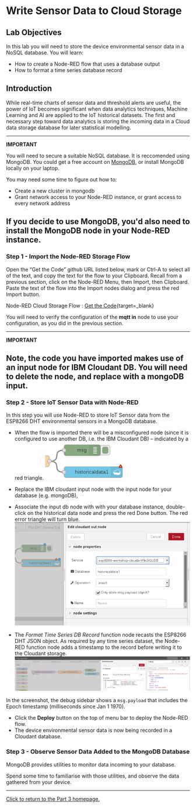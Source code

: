 # Write Sensor Data to Cloud Storage

## Lab Objectives

In this lab you will need to store the device environmental sensor data in a NoSQL database.  You will learn:

- How to create a Node-RED flow that uses a database output
- How to format a time series database record

## Introduction

While real-time charts of sensor data and threshold alerts are useful, the power of IoT becomes significant when data analytics techniques, Machine Learning and AI are applied to the IoT historical datasets. The first and necessary step toward data analytics is storing the incoming data in a Cloud data storage database for later statistical modelling.

---
**IMPORTANT**

You will need to secure a suitable NoSQL database. 
It is reccomended using MongoDB. 
You could get a free account on [MongoDB](https://www.mongodb.com/), or install MongoDB locally on your laptop.

You may need some time to figure out how to: 
- Create a new cluster in mongodb
- Grant network access to your Node-RED instance, or grant access to every network address

If you decide to use MongoDB, you'd also need to install the MongoDB node in your Node-RED instance.
---       

### Step 1 - Import the Node-RED Storage Flow

Open the “Get the Code” github URL listed below, mark or Ctrl-A to select all of the text, and copy the text for the flow to your Clipboard. Recall from a previous section, click on the Node-RED Menu, then Import, then Clipboard. Paste the text of the flow into the Import nodes dialog and press the red Import button.

Node-RED Cloud Storage Flow : [Get the Code](https://binnes.github.io/esp8266Workshop/part3/flows/NR-Cloudant-DHTSensorData.json){target=_blank}

You will need to verify the configuration of the **mqtt in** node to use your configuration, as you did in the previous section.

---
**IMPORTANT**

Note, the code you have imported makes use of an input node for IBM Cloudant DB. You will need to delete the node, and replace with a mongoDB input.
---

### Step 2 - Store IoT Sensor Data with Node-RED

In this step you will use Node-RED to store IoT Sensor data from the ESP8266 DHT environmental sensors in a MongoDB database.

- When the flow is imported there will be a misconfigured node (since it is configured to use another DB, i.e. the IBM Cloudant DB) – indicated by a red triangle. 
 ![Node-RED Cloudant Flow cropped](screenshots/Node-RED-Cloudant-flow-cropped.png)
- Replace the IBM cloudant input node with the input node for your database (e.g. mongoDB),
- Associate the input db node with with your database instance, double-click on the historical data node and press the red Done button. The red error triangle will turn blue.
 ![Node-RED Cloudant Flow cropped](screenshots/Node-RED-Cloudant-flow-config.png)

- The *Format Time Series DB Record* function node recasts the ESP8266 DHT JSON object. As required by any time series dataset, the Node-RED function node adds a timestamp to the record before writing it to the Cloudant storage.
  ![Node-RED Cloudant Flow cropped](screenshots/Node-RED-Cloudant-flow-timeseries.png)

In the screenshot, the debug sidebar shows a ```msg.payload``` that includes the Epoch timestamp (milliseconds since Jan 1 1970).

- Click the **Deploy** button on the top of menu bar to deploy the Node-RED flow.
- The device environmental sensor data is now being recorded in a Cloudant database.

### Step 3 - Observe Sensor Data Added to the MongoDB Database

MongoDB provides utilities to monitor data incoming to your database.

Spend some time to familiarise with those utilities, and observe the data gathered from your device. 

---

[Click to return to the Part 3 homepage.](https://care-group.github.io/ESP866-IoT-Workshop/docs/part3/)
